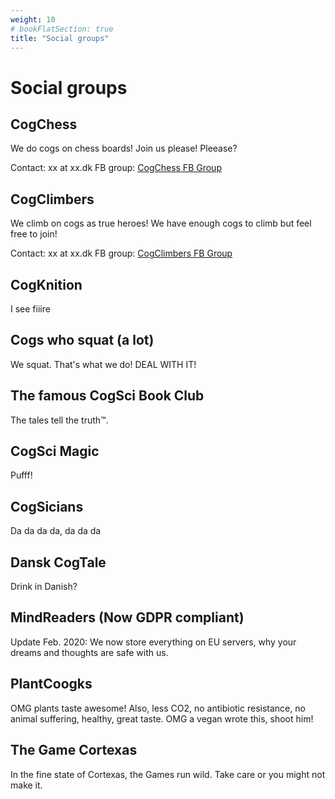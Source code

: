 ```yaml
---
weight: 10
# bookFlatSection: true
title: "Social groups"
---
```


# Social groups

## CogChess

We do cogs on chess boards! Join us please! Pleease?

Contact: xx at xx.dk
FB group: [CogChess FB Group](the_link.html)

## CogClimbers

We climb on cogs as true heroes! We have enough cogs to climb but feel free to join!

Contact: xx at xx.dk
FB group: [CogClimbers FB Group](the_link.html)

## CogKnition

I see fiiire 

## Cogs who squat (a lot)

We squat. That's what we do! DEAL WITH IT!

## The famous CogSci Book Club

The tales tell the truth&trade;.

## CogSci Magic

Pufff!

## CogSicians

Da da da da, da da da

## Dansk CogTale

Drink in Danish?

## MindReaders (Now GDPR compliant)

Update Feb. 2020: We now store everything on EU servers, why your dreams and thoughts are safe with us.

## PlantCoogks

OMG plants taste awesome! Also, less CO2, no antibiotic resistance, no animal suffering, healthy, great taste. OMG a vegan wrote this, shoot him!

## The Game Cortexas

In the fine state of Cortexas, the Games run wild. Take care or you might not make it.


